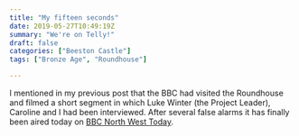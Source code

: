 ```yaml
---
title: "My fifteen seconds"
date: 2019-05-27T10:49:19Z
summary: "We're on Telly!"
draft: false
categories: ["Beeston Castle"]
tags: ["Bronze Age", "Roundhouse"]

---
```

I mentioned in my previous post that the BBC had visited the Roundhouse and filmed a short segment in which 
Luke Winter (the Project Leader), Caroline and I had been interviewed. After several false alarms it has 
finally been aired today on [BBC North West Today](https://www.bbc.co.uk/programmes/m0005nj6).
